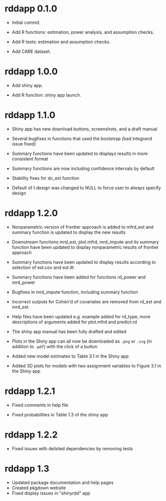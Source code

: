# rddapp 0.1.0

- Initial commit.

- Add R functions: estimation, power analysis, and assumption checks.

- Add R tests: estimation and assumption checks.

- Add CARE dataset.

# rddapp 1.0.0

- Add shiny app.

- Add R function: shiny app launch.

# rddapp 1.1.0

- Shiny app has new download buttons, screenshots, and a draft manual

- Several bugfixes in functions that used the bootstrap (bad integrand issue fixed)

- Summary functions have been updated to displays results in more consistent format

- Summary functions are now including confidence intervals by default

- Stability fixes for dc_est function

- Default of t.design was changed to NULL to force user to always specify design

# rddapp 1.2.0

- Nonparametric version of frontier approach is added to mfrd_est and summary function is updated to display the new results

- Downstream functions mrd_est, plot.mfrd, mrd_impute and its summary function have been updated to display nonparametric results of frontier approach

- Summary functions have been updated to display results according to selection of est.cov and est.itt

- Summary functions have been added for functions rd_power and mrd_power

- Bugfixes in mrd_impute function, including summary function

- Incorrect outputs for Cohen'd of covariates are removed from rd_est and mrd_est

- Help files have been updated e.g. example added for rd_type, more descriptions of arguments added for plot.mfrd and predict.rd

- The shiny app manual has been fully drafted and edited

- Plots in the Shiny app can all now be downloaded as `.png` or `.svg` (in addition to `.pdf`) with the click of a button

- Added new model estimates to Table 3.1 in the Shiny app

- Added 3D plots for models with two assignment variables to Figure 3.1 in the Shiny app

# rddapp 1.2.1

- Fixed comments in help file

- Fixed probabilities in Table 1.3 of the shiny app

# rddapp 1.2.2

- Fixed issues with delisted dependencies by removing tests

# rddapp 1.3

- Updated package documentation and help pages
- Created pkgdown website
- Fixed display issues in "shinyrdd" app
